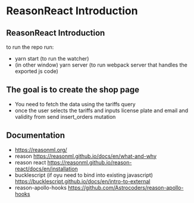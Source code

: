 # ReasonReact Introduction

## ReasonReact Introduction
to run the repo run:
- yarn start  (to run the watcher)
- (in other window) yarn server (to run webpack server that handles the exported js code)

## The goal is to create the shop page
- You need to fetch the data using the tariffs query
- once the user selects the tariffs and inputs license plate and email and validity from send insert_orders mutation

## Documentation
- https://reasonml.org/
- reason https://reasonml.github.io/docs/en/what-and-why
- reason react https://reasonml.github.io/reason-react/docs/en/installation
- bucklescript (if oyu need to bind into existing javascript) https://bucklescript.github.io/docs/en/intro-to-external
- reason-apollo-hooks https://github.com/Astrocoders/reason-apollo-hooks
